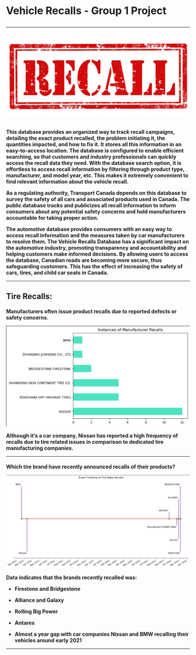 <h1>Vehicle Recalls - Group 1 Project

---

![image](Images/recall_png.png)

<h4><p>This database provides an organized way to track recall campaigns, detailing the exact product recalled, the problem initiating it, the quantities impacted, and how to fix it. It stores all this information in an easy-to-access location. The database is configured to enable efficient searching, so that customers and industry professionals can quickly access the recall data they need. With the database search option, it is effortless to access recall information by filtering through product type, manufacturer, and model year, etc. This makes it extremely convenient to find relevant information about the vehicle recall. 
<p>As a regulating authority, Transport Canada depends on this database to survey the safety of all cars and associated products used in Canada. The public database tracks and publicizes all recall information to inform consumers about any potential safety concerns and hold manufacturers accountable for taking proper action. 
<p>The automotive database provides consumers with an easy way to access recall information and the measures taken by car manufacturers to resolve them. The Vehicle Recalls Database has a significant impact on the automotive industry, promoting transparency and accountability and helping customers make informed decisions. By allowing users to access the database, Canadian roads are becoming more secure, thus safeguarding customers. This has the effect of increasing the safety of cars, tires, and child car seats in Canada.

---

<h2>Tire Recalls: 

<h4><b>Manufacturers often issue product recalls due to reported defects or safety concerns.</b>

![image](Images/instances_of_manufacturer_recalls.png)

Although it’s a car company, Nissan has reported a high frequency of recalls due to tire related issues in comparison to dedicated tire manufacturing companies.

---

<h4><b>Which tire brand have recently announced recalls of their products?</b>

![Image](Images/timeline_of_tire_recalls.png)

Data indicates that the brands recently recalled was:
- Firestone and Bridgestone

- Alliance and Galaxy

- Rolling Big Power

- Antares

- Almost a year gap with car companies Nissan and BMW recalling their vehicles around early 2021 

---
